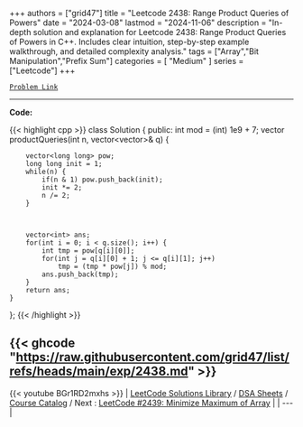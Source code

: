 
+++
authors = ["grid47"]
title = "Leetcode 2438: Range Product Queries of Powers"
date = "2024-03-08"
lastmod = "2024-11-06"
description = "In-depth solution and explanation for Leetcode 2438: Range Product Queries of Powers in C++. Includes clear intuition, step-by-step example walkthrough, and detailed complexity analysis."
tags = ["Array","Bit Manipulation","Prefix Sum"]
categories = [
    "Medium"
]
series = ["Leetcode"]
+++



[`Problem Link`](https://leetcode.com/problems/range-product-queries-of-powers/description/)

---
**Code:**

{{< highlight cpp >}}
class Solution {
public:
    int mod = (int) 1e9 + 7;
    vector<int> productQueries(int n, vector<vector<int>>& q) {
        
        vector<long long> pow;
        long long init = 1;
        while(n) {
            if(n & 1) pow.push_back(init);
            init *= 2;
            n /= 2;
        }
        
        
        
        vector<int> ans;
        for(int i = 0; i < q.size(); i++) {
            int tmp = pow[q[i][0]];
            for(int j = q[i][0] + 1; j <= q[i][1]; j++)
                tmp = (tmp * pow[j]) % mod;
            ans.push_back(tmp);
        }
        return ans;
    }
};
{{< /highlight >}}

{{< ghcode "https://raw.githubusercontent.com/grid47/list/refs/heads/main/exp/2438.md" >}}
---
{{< youtube BGr1RD2mxhs >}}
| [LeetCode Solutions Library](https://grid47.xyz/leetcode/) / [DSA Sheets](https://grid47.xyz/sheets/) / [Course Catalog](https://grid47.xyz/courses/) / Next : [LeetCode #2439: Minimize Maximum of Array](https://grid47.xyz/posts/leetcode-2439-minimize-maximum-of-array-solution/) |
| --- |
